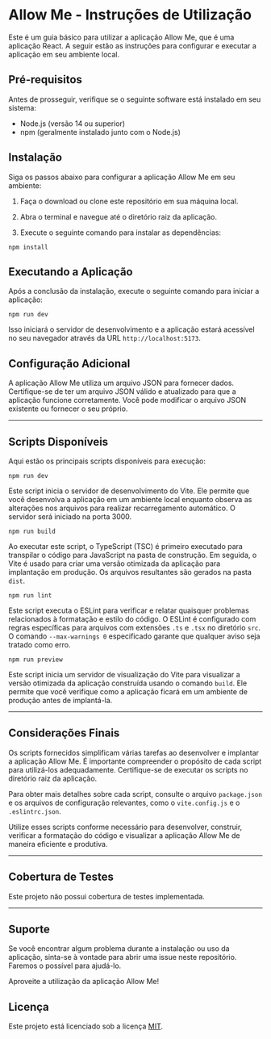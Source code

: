 # Allow Me - Instruções de Utilização

Este é um guia básico para utilizar a aplicação Allow Me, que é uma aplicação React. A seguir estão as instruções para configurar e executar a aplicação em seu ambiente local.

## Pré-requisitos

Antes de prosseguir, verifique se o seguinte software está instalado em seu sistema:

- Node.js (versão 14 ou superior)
- npm (geralmente instalado junto com o Node.js)

## Instalação

Siga os passos abaixo para configurar a aplicação Allow Me em seu ambiente:

1. Faça o download ou clone este repositório em sua máquina local.

2. Abra o terminal e navegue até o diretório raiz da aplicação.

3. Execute o seguinte comando para instalar as dependências:

```shell
npm install
```

## Executando a Aplicação

Após a conclusão da instalação, execute o seguinte comando para iniciar a aplicação:

```shell
npm run dev
```

Isso iniciará o servidor de desenvolvimento e a aplicação estará acessível no seu navegador através da URL `http://localhost:5173`.

## Configuração Adicional

A aplicação Allow Me utiliza um arquivo JSON para fornecer dados. Certifique-se de ter um arquivo JSON válido e atualizado para que a aplicação funcione corretamente. Você pode modificar o arquivo JSON existente ou fornecer o seu próprio.

---

## Scripts Disponíveis

Aqui estão os principais scripts disponíveis para execução:

```shell
npm run dev
```

Este script inicia o servidor de desenvolvimento do Vite. Ele permite que você desenvolva a aplicação em um ambiente local enquanto observa as alterações nos arquivos para realizar recarregamento automático. O servidor será iniciado na porta 3000.

```shell
npm run build
```

Ao executar este script, o TypeScript (TSC) é primeiro executado para transpilar o código para JavaScript na pasta de construção. Em seguida, o Vite é usado para criar uma versão otimizada da aplicação para implantação em produção. Os arquivos resultantes são gerados na pasta `dist`.

```shell
npm run lint
```

Este script executa o ESLint para verificar e relatar quaisquer problemas relacionados à formatação e estilo do código. O ESLint é configurado com regras específicas para arquivos com extensões `.ts` e `.tsx` no diretório `src`. O comando `--max-warnings 0` especificado garante que qualquer aviso seja tratado como erro.

```shell
npm run preview
```

Este script inicia um servidor de visualização do Vite para visualizar a versão otimizada da aplicação construída usando o comando `build`. Ele permite que você verifique como a aplicação ficará em um ambiente de produção antes de implantá-la.

---

## Considerações Finais

Os scripts fornecidos simplificam várias tarefas ao desenvolver e implantar a aplicação Allow Me. É importante compreender o propósito de cada script para utilizá-los adequadamente. Certifique-se de executar os scripts no diretório raiz da aplicação.

Para obter mais detalhes sobre cada script, consulte o arquivo `package.json` e os arquivos de configuração relevantes, como o `vite.config.js` e o `.eslintrc.json`.

Utilize esses scripts conforme necessário para desenvolver, construir, verificar a formatação do código e visualizar a aplicação Allow Me de maneira eficiente e produtiva.

---

## Cobertura de Testes

Este projeto não possui cobertura de testes implementada.

---

## Suporte

Se você encontrar algum problema durante a instalação ou uso da aplicação, sinta-se à vontade para abrir uma issue neste repositório. Faremos o possível para ajudá-lo.

Aproveite a utilização da aplicação Allow Me!

## Licença

Este projeto está licenciado sob a licença [MIT](LICENSE).
